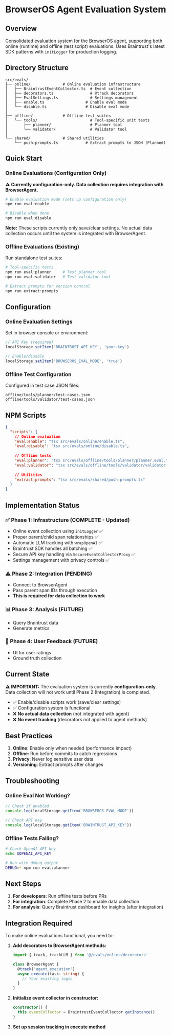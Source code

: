 # BrowserOS Agent Evaluation System

## Overview

Consolidated evaluation system for the BrowserOS agent, supporting both online (runtime) and offline (test script) evaluations. Uses Braintrust's latest SDK patterns with `initLogger` for production logging.

## Directory Structure

```
src/evals/
├── online/              # Online evaluation infrastructure
│   ├── BraintrustEventCollector.ts  # Event collection
│   ├── decorators.ts                # @track decorators
│   ├── EvalSettings.ts              # Settings management
│   ├── enable.ts                  # Enable eval mode
│   └── disable.ts                 # Disable eval mode
│
├── offline/             # Offline test suites
│   └── tools/                       # Tool-specific unit tests
│       ├── planner/                 # Planner tool
│       └── validator/               # Validator tool
│
└── shared/              # Shared utilities
    └── push-prompts.ts            # Extract prompts to JSON (Planned)
```

## Quick Start

### Online Evaluations (Configuration Only)

**⚠️ Currently configuration-only. Data collection requires integration with BrowserAgent.**

```bash
# Enable evaluation mode (sets up configuration only)
npm run eval:enable

# Disable when done
npm run eval:disable
```

**Note:** These scripts currently only save/clear settings. No actual data collection occurs until the system is integrated with BrowserAgent.

### Offline Evaluations (Existing)

Run standalone test suites:

```bash
# Tool-specific tests
npm run eval:planner     # Test planner tool
npm run eval:validator   # Test validator tool

# Extract prompts for version control
npm run extract:prompts
```

## Configuration

### Online Evaluation Settings

Set in browser console or environment:
```javascript
// API Key (required)
localStorage.setItem('BRAINTRUST_API_KEY', 'your-key')

// Enable/disable
localStorage.setItem('BROWSEROS_EVAL_MODE', 'true')
```

### Offline Test Configuration

Configured in test case JSON files:
```
offline/tools/planner/test-cases.json
offline/tools/validator/test-cases.json
```

## NPM Scripts

```json
{
  "scripts": {
    // Online evaluation
    "eval:enable": "tsx src/evals/online/enable.ts",
    "eval:disable": "tsx src/evals/online/disable.ts",
    
    // Offline tests
    "eval:planner": "tsx src/evals/offline/tools/planner/planner.eval.ts",
    "eval:validator": "tsx src/evals/offline/tools/validator/validator.eval.ts",
    
    // Utilities
    "extract:prompts": "tsx src/evals/shared/push-prompts.ts"
  }
}
```

## Implementation Status

### ✅ Phase 1: Infrastructure (COMPLETE - Updated)
- Online event collection using `initLogger` ✅
- Proper parent/child span relationships ✅
- Automatic LLM tracking with `wrapOpenAI` ✅
- Braintrust SDK handles all batching ✅
- Secure API key handling via `SecureEventCollectorProxy` ✅
- Settings management with privacy controls ✅

### ⚠️ Phase 2: Integration (PENDING)
- Connect to BrowserAgent
- Pass parent span IDs through execution
- **This is required for data collection to work**

### 📊 Phase 3: Analysis (FUTURE)
- Query Braintrust data
- Generate metrics

### 💬 Phase 4: User Feedback (FUTURE)
- UI for user ratings
- Ground truth collection

## Current State

**⚠️ IMPORTANT:** The evaluation system is currently **configuration-only**. Data collection will not work until Phase 2 (Integration) is completed.

- ✅ Enable/disable scripts work (save/clear settings)
- ✅ Configuration system is functional
- ❌ **No actual data collection** (not integrated with agent)
- ❌ **No event tracking** (decorators not applied to agent methods)

## Best Practices

1. **Online**: Enable only when needed (performance impact)
2. **Offline**: Run before commits to catch regressions
3. **Privacy**: Never log sensitive user data
4. **Versioning**: Extract prompts after changes

## Troubleshooting

### Online Eval Not Working?
```javascript
// Check if enabled
console.log(localStorage.getItem('BROWSEROS_EVAL_MODE'))

// Check API key
console.log(localStorage.getItem('BRAINTRUST_API_KEY'))
```

### Offline Tests Failing?
```bash
# Check OpenAI API key
echo $OPENAI_API_KEY

# Run with debug output
DEBUG=* npm run eval:planner
```

## Next Steps

1. **For developers**: Run offline tests before PRs
2. **For integration**: Complete Phase 2 to enable data collection
3. **For analysis**: Query Braintrust dashboard for insights (after integration)

## Integration Required

To make online evaluations functional, you need to:

1. **Add decorators to BrowserAgent methods:**
   ```typescript
   import { track, trackLLM } from '@/evals/online/decorators'
   
   class BrowserAgent {
     @track('agent_execution')
     async execute(task: string) {
       // Your existing logic
     }
   }
   ```

2. **Initialize event collector in constructor:**
   ```typescript
   constructor() {
     this.eventCollector = BraintrustEventCollector.getInstance()
   }
   ```

3. **Set up session tracking in execute method**
